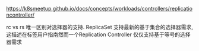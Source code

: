 https://k8smeetup.github.io/docs/concepts/workloads/controllers/replicationcontroller/

rc vs rs 唯一区别对选择器的支持. ReplicaSet 支持最新的基于集合的选择器需求,
这描述在标签用户指南然而一个Replication Controller 仅仅支持基于等号的选择器需求